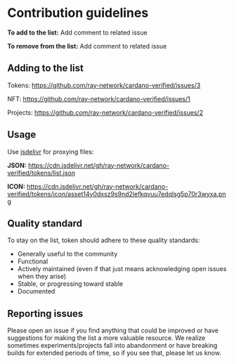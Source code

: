 # Contribution guidelines

**To add to the list:** Add comment to related issue

**To remove from the list:** Add comment to related issue


## Adding to the list

Tokens: https://github.com/ray-network/cardano-verified/issues/3

NFT: https://github.com/ray-network/cardano-verified/issues/1

Projects: https://github.com/ray-network/cardano-verified/issues/2

## Usage

Use [jsdelivr](https://www.jsdelivr.com/) for proxying files:

**JSON:** https://cdn.jsdelivr.net/gh/ray-network/cardano-verified/tokens/list.json

**ICON:** https://cdn.jsdelivr.net/gh/ray-network/cardano-verified/tokens/icon/asset14y0dxsz9s9nd2lefkqvuu7edqlsg5p70r3wyxa.png


## Quality standard

To stay on the list, token should adhere to these quality standards:

- Generally useful to the community
- Functional
- Actively maintained (even if that just means acknowledging open issues when they arise)
- Stable, or progressing toward stable
- Documented


## Reporting issues

Please open an issue if you find anything that could be improved or have
suggestions for making the list a more valuable resource. We realize sometimes
experiments/projects fall into abandonment or have breaking builds for extended periods of time, so if you see that, please let us know.
